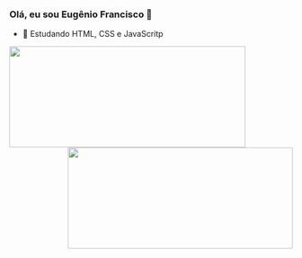 ###   Olá, eu sou Eugênio Francisco 👋

- 🌱 Estudando HTML, CSS e JavaScritp

<div align="center" display="inline-blocks">
  <a href="https://github.com/eugeniofr1">
  <img align="left" height="180em" width="420em" src="https://github-readme-stats.vercel.app/api?username=eugeniofr1&show_icons=true&theme=dracula&include_all_commits=true&count_private=true"/>
  <img align= "right" height="180em" width="400em" src="https://github-readme-stats.vercel.app/api/top-langs/?username=eugeniofr1&layout=compact&langs_count=7&theme=dracula"/>
</div>

